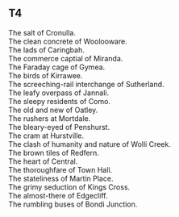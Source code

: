 ## T4

The salt of Cronulla. \
The clean concrete of Woolooware. \
The lads of Caringbah. \
The commerce captial of Miranda. \
The Faraday cage of Gymea. \
The birds of Kirrawee. \
The screeching-rail interchange of Sutherland. \
The leafy overpass of Jannali. \
The sleepy residents of Como. \
The old and new of Oatley. \
The rushers at Mortdale. \
The bleary-eyed of Penshurst. \
The cram at Hurstville. \
The clash of humanity and nature of Wolli Creek. \
The brown tiles of Redfern. \
The heart of Central. \
The thoroughfare of Town Hall. \
The stateliness of Martin Place. \
The grimy seduction of Kings Cross. \
The almost-there of Edgecliff. \
The rumbling buses of Bondi Junction. 
